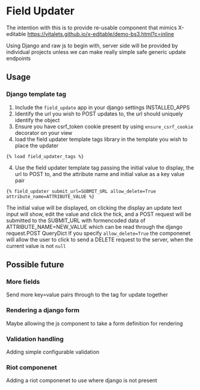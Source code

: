 # Field Updater

The intention with this is to provide re-usable component that mimics X-editable
https://vitalets.github.io/x-editable/demo-bs3.html?c=inline

Using Django and raw js to begin with, server side will be provided by individual projects unless we can make really simple safe generic update endpoints

## Usage

### Django template tag
1. Include the `field_update` app in your django settings INSTALLED_APPS
2. Identify the url you wish to POST updates to, the url should uniquely identify the object
4. Ensure you have csrf_token cookie present by using `ensure_csrf_cookie` decorator on your view
3. load the field updater template tags library in the template you wish to place the updater 

`{% load field_updater_tags %}`

4. Use the field updater template tag passing the initial value to display, the url to POST to, and the attribute name and initial value as a key value pair

`{% field_updater submit_url=SUBMIT_URL allow_delete=True attribute_name=ATTRIBUTE_VALUE %}`

The initial value will be displayed, on clicking the display an update text input will show, edit the value and click the tick, and a POST request will be submitted to the SUBMIT_URL with formencoded data of ATTRIBUTE_NAME=NEW_VALUE which can be read through the django request.POST QueryDict 
If you specify `allow_delete=True` the componenet will allow the user to click to send a DELETE request to the server, when the current value is not `null`


## Possible future

### More fields
Send more key=value pairs through to the tag for update together
### Rendering a django form
Maybe allowing the js component to take a form definition for rendering
### Validation handling
Adding simple configurable validation
### Riot componenet
Adding a riot componenet to use where django is not present
